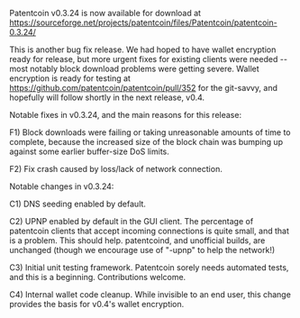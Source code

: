 Patentcoin v0.3.24 is now available for download at
https://sourceforge.net/projects/patentcoin/files/Patentcoin/patentcoin-0.3.24/

This is another bug fix release.  We had hoped to have wallet encryption ready for release, but more urgent fixes for existing clients were needed -- most notably block download problems were getting severe.  Wallet encryption is ready for testing at https://github.com/patentcoin/patentcoin/pull/352 for the git-savvy, and hopefully will follow shortly in the next release, v0.4.

Notable fixes in v0.3.24, and the main reasons for this release:

F1) Block downloads were failing or taking unreasonable amounts of time to complete, because the increased size of the block chain was bumping up against some earlier buffer-size DoS limits.

F2) Fix crash caused by loss/lack of network connection.

Notable changes in v0.3.24:

C1) DNS seeding enabled by default.

C2) UPNP enabled by default in the GUI client.  The percentage of patentcoin clients that accept incoming connections is quite small, and that is a problem.  This should help.  patentcoind, and unofficial builds, are unchanged (though we encourage use of "-upnp" to help the network!)

C3) Initial unit testing framework.  Patentcoin sorely needs automated tests, and this is a beginning.  Contributions welcome.

C4) Internal wallet code cleanup.  While invisible to an end user, this change provides the basis for v0.4's wallet encryption.
